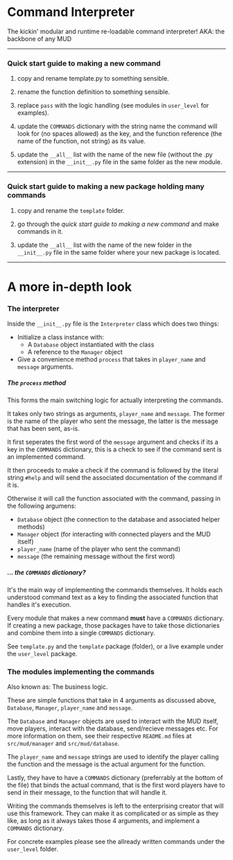 # Command Interpreter

The kickin' modular and runtime re-loadable command interpreter!
AKA: the backbone of any MUD

---

### Quick start guide to making a new command

1. copy and rename template.py to something sensible.

1. rename the function definition to something sensible.

1. replace `pass` with the logic handling (see modules in `user_level` for examples).

1. update the `COMMANDS` dictionary with the string name the command will look for (no spaces allowed) as the key, and the function reference (the name of the function, not string) as its value.

1. update the `__all__` list with the name of the new file (without the .py extension) in the  `__init__.py` file in the same folder as the new module.

---

### Quick start guide to making a new package holding many commands

1. copy and rename the `template` folder.

2. go through the *quick start guide to making a new command* and make commands in it.

3. update the `__all__` list with the name of the new folder in the `__init__.py` file in the same folder where your new package is located.

---

# A more in-depth look

### The interpreter

Inside the `__init__.py` file is the `Interpreter` class which does two things:

* Initialize a class instance with:
	* A `Database` object instantiated with the class
	* A reference to the `Manager` object 
* Give a convenience method `process` that takes in `player_name` and `message` arguments.

##### The `process` method

This forms the main switching logic for actually interpreting the commands.

It takes only two strings as arguments, `player_name` and `message`. The former is the name of the player who sent the message, the latter is the message that has been sent, as-is.

It first seperates the first word of the `message` argument and checks if its a key in the `COMMANDS` dictionary, this is a check to see if the command sent is an implemented command. 

It then proceeds to make a check if the command is followed by the literal string `#help` and will send the associated documentation of the command if it is.

Otherwise it will call the function associated with the command, passing in the following argumens:

* `Database` object (the connection to the database and associated helper methods)
* `Manager` object (for interacting with connected players and the MUD itself)
* `player_name` (name of the player who sent the command)
*  `message` (the remaining message without the first word)

##### ... the `COMMANDS` dictionary?

It's the main way of implementing the commands themselves. It holds each understood command text as a key to finding the associated function that handles it's execution.

Every module that makes a new command __must__ have a `COMMANDS` dictionary. If creating a new package, those packages have to take those dictionaries and combine them into a single `COMMANDS` dictionary.

See `template.py` and the `template` package (folder), or a live example under the `user_level` package.


### The modules implementing the commands

Also known as: The business logic.

These are simple functions that take in 4 arguments as discussed above, `Database`, `Manager`, `player_name` and `message`.

The `Database` and `Manager` objects are used to interact with the MUD itself, move players, interact with the database, send/recieve messages etc. For more information on them, see their respective `README.md` files at `src/mud/manager` and `src/mud/database`.

The `player_name` and `message` strings are used to identify the player calling the function and the message is the actual argument for the function.

Lastly, they have to have a `COMMANDS` dictionary (preferrably at the bottom of the file) that binds the actual command, that is the first word players have to send in their message, to the function that will handle it.

Writing the commands themselves is left to the enterprising creator that will use this framework. They can make it as complicated or as simple as they like, as long as it always takes those 4 arguments, and implement a `COMMANDS` dictionary.

For concrete examples please see the allready written commands under the `user_level` folder.